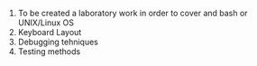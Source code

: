 
1. To be created a laboratory work in order to cover and bash or UNIX/Linux OS
2. Keyboard Layout
3. Debugging tehniques
4. Testing methods
